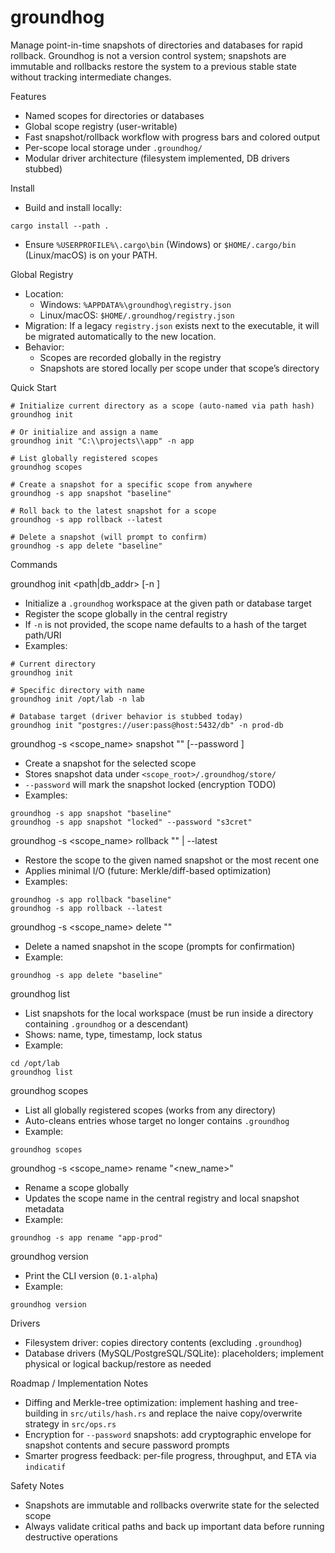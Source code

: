 groundhog
=========

Manage point-in-time snapshots of directories and databases for rapid rollback. Groundhog is not a version control system; snapshots are immutable and rollbacks restore the system to a previous stable state without tracking intermediate changes.

Features
- Named scopes for directories or databases
- Global scope registry (user-writable)
- Fast snapshot/rollback workflow with progress bars and colored output
- Per-scope local storage under `.groundhog/`
- Modular driver architecture (filesystem implemented, DB drivers stubbed)

Install
- Build and install locally:
```
cargo install --path .
```
- Ensure `%USERPROFILE%\.cargo\bin` (Windows) or `$HOME/.cargo/bin` (Linux/macOS) is on your PATH.

Global Registry
- Location:
  - Windows: `%APPDATA%\groundhog\registry.json`
  - Linux/macOS: `$HOME/.groundhog/registry.json`
- Migration: If a legacy `registry.json` exists next to the executable, it will be migrated automatically to the new location.
- Behavior:
  - Scopes are recorded globally in the registry
  - Snapshots are stored locally per scope under that scope’s directory

Quick Start
```
# Initialize current directory as a scope (auto-named via path hash)
groundhog init

# Or initialize and assign a name
groundhog init "C:\\projects\\app" -n app

# List globally registered scopes
groundhog scopes

# Create a snapshot for a specific scope from anywhere
groundhog -s app snapshot "baseline"

# Roll back to the latest snapshot for a scope
groundhog -s app rollback --latest

# Delete a snapshot (will prompt to confirm)
groundhog -s app delete "baseline"
```

Commands

groundhog init <path|db_addr> [-n <name>]
- Initialize a `.groundhog` workspace at the given path or database target
- Register the scope globally in the central registry
- If `-n` is not provided, the scope name defaults to a hash of the target path/URI
- Examples:
```
# Current directory
groundhog init

# Specific directory with name
groundhog init /opt/lab -n lab

# Database target (driver behavior is stubbed today)
groundhog init "postgres://user:pass@host:5432/db" -n prod-db
```

groundhog -s <scope_name> snapshot "<name>" [--password <password>]
- Create a snapshot for the selected scope
- Stores snapshot data under `<scope_root>/.groundhog/store/`
- `--password` will mark the snapshot locked (encryption TODO)
- Examples:
```
groundhog -s app snapshot "baseline"
groundhog -s app snapshot "locked" --password "s3cret"
```

groundhog -s <scope_name> rollback "<name>" | --latest
- Restore the scope to the given named snapshot or the most recent one
- Applies minimal I/O (future: Merkle/diff-based optimization)
- Examples:
```
groundhog -s app rollback "baseline"
groundhog -s app rollback --latest
```

groundhog -s <scope_name> delete "<name>"
- Delete a named snapshot in the scope (prompts for confirmation)
- Example:
```
groundhog -s app delete "baseline"
```

groundhog list
- List snapshots for the local workspace (must be run inside a directory containing `.groundhog` or a descendant)
- Shows: name, type, timestamp, lock status
- Example:
```
cd /opt/lab
groundhog list
```

groundhog scopes
- List all globally registered scopes (works from any directory)
- Auto-cleans entries whose target no longer contains `.groundhog`
- Example:
```
groundhog scopes
```

groundhog -s <scope_name> rename "<new_name>"
- Rename a scope globally
- Updates the scope name in the central registry and local snapshot metadata
- Example:
```
groundhog -s app rename "app-prod"
```

groundhog version
- Print the CLI version (`0.1-alpha`)
- Example:
```
groundhog version
```

Drivers
- Filesystem driver: copies directory contents (excluding `.groundhog`)
- Database drivers (MySQL/PostgreSQL/SQLite): placeholders; implement physical or logical backup/restore as needed

Roadmap / Implementation Notes
- Diffing and Merkle-tree optimization: implement hashing and tree-building in `src/utils/hash.rs` and replace the naive copy/overwrite strategy in `src/ops.rs`
- Encryption for `--password` snapshots: add cryptographic envelope for snapshot contents and secure password prompts
- Smarter progress feedback: per-file progress, throughput, and ETA via `indicatif`

Safety Notes
- Snapshots are immutable and rollbacks overwrite state for the selected scope
- Always validate critical paths and back up important data before running destructive operations


